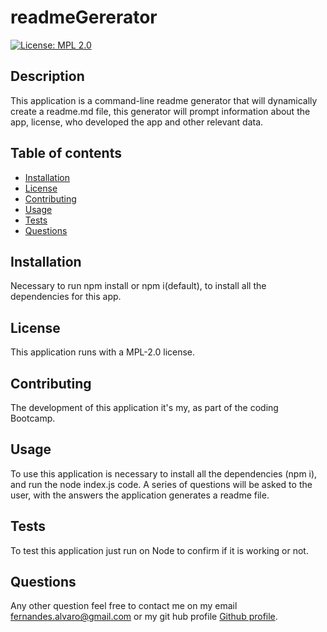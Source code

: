 # readmeGererator

[![License: MPL 2.0](https://img.shields.io/badge/License-MPL%202.0-brightgreen.svg)](https://opensource.org/licenses/MPL-2.0)

## Description

This application is a command-line readme generator that will dynamically create a readme.md file, this generator will prompt information about the app, license, who developed the app and other relevant data.

## Table of contents

* [Installation](#installation)
* [License](#license)
* [Contributing](#contributing)  
* [Usage](#usage)
* [Tests](#tests)
* [Questions](#questions)

## Installation

Necessary to run npm install or npm i(default), to install all the dependencies for this app.

## License

This application runs with a MPL-2.0 license.

## Contributing

The development of this application it's my, as part of the coding Bootcamp.

## Usage

To use this application is necessary to install all the dependencies (npm i), and run the node index.js code. A series of questions will be asked to the user, with the answers the application generates a readme file.

## Tests

To test this application just run on Node to confirm if it is working or not.

## Questions
Any other question feel free to contact me on my email fernandes.alvaro@gmail.com or my git hub profile [Github profile](https://github.com/AlvaroFernandes).

